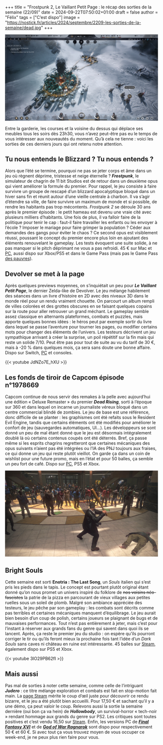 
+++
title = "Frostpunk 2, Le Vaillant Petit Page : le récap des sorties de la semaine (22/09)"
date = 2024-09-22T07:50:02+01:00
draft = false
author = "Félix"
tags = ["C’est dispo"]
image = "https://nostick.fr/articles/2024/septembre/2209-les-sorties-de-la-semaine/dead.jpg"
+++

![Le jeu Frostpunk 2](frostpunk.jpg "Ça jette un froid.")

Entre la garderie, les courses et la voisine du dessus qui déplace ses meubles tous les soirs dès 23h30, vous n’avez peut-être pas eu le temps de vous intéresser aux nouveautés du moment. Qu’à cela ne tienne : voici les sorties de ces derniers jours qui ont retenu notre attention.

## Tu nous entends le Blizzard ? Tu nous entends ?

Alors que l’été se termine, pourquoi ne pas se jeter corps et âme dans un jeu où règnent déprime, tristesse et neige éternelle ? ***Frostpunk***, le simulateur de chagrin de 11 bit Studios est de retour dans un deuxième opus qui vient améliorer la formule du premier. Pour rappel, le jeu consiste à faire survivre un groupe de rescapé d’un blizzard apocalyptique bloqué dans un hiver sans fin et réunit autour d’une vieille centrale à charbon. Il va s’agir d’étendre sa ville, de faire survivre un maximum de monde et si possible, de rendre les habitants pas trop mécontents. *Frostpunk 2* se déroule 30 ans après le premier épisode : le petit hameau est devenu une vraie cité avec plusieurs milliers d’habitants. Une fois de plus, il va falloir faire de la politique pour tenir le cap : faut-il faire travailler les enfants ou les envoyer à l’école ? Imposer le mariage pour faire grimper la population ? Céder aux demandes des gangs pour éviter le chaos ? Ce second opus est visiblement réussi, poussant le concept du premier encore plus loin en ajoutant des éléments renouvelant le gameplay. Les tests évoquent une suite solide, à ne pas manquer si le pitch déprimant ne vous a pas refroidi. 45 € sur Mac et [PC](https://store.steampowered.com/app/1601580/Frostpunk_2/), aussi dispo sur Xbox/PS5 et dans le Game Pass (mais pas le Game Pass [des pauvres](https://nostick.fr/articles/2024/juillet/0907-game-pass-xbox-bordel-hausse-prix/)).

## Devolver se met à la page

Après quelques previews moyennes, on s’inquiétait un peu pour ***Le Vaillant Petit Page***, le dernier Zelda-like de Devolver. Le jeu mélange habilement des séances dans un livre d’histoire  en 2D avec des niveaux 3D dans le monde réel pour un rendu vraiment chouette. On parcourt un album rempli de villes colorées et des grottes obscures en se faisant quelques copains sur la route pour aller retrouver un grand méchant. Le gameplay semble assez classique en alternants plateformes, combats et puzzles, mais apporte quelques bonnes idées : le héros peut par exemple sortir du livre dans lequel se passe l’aventure pour tourner les pages, ou modifier certains mots pour changer des éléments de l’univers. Les testeurs décrivent un jeu sympathique arrivant à créer la surprise, un poil répétitif sur la fin mais qui reste un solide 7/10. Peut être pas pour tout de suite au vu du tarif de 30 €, mais à -20 % dans quelques mois, ça sera sans doute une bonne affaire. Dispo sur Switch, [PC](https://store.steampowered.com/app/1627570/Le_Vaillant_Petit_Page/?l=french) et consoles.

{{< youtube JdNZo7E_hXU >}} 

## Les fonds de tiroir de Capcom épisode n°1978669

Capcom continue de nous servir des remakes à la pelle avec aujourd’hui une édition « Deluxe Remaster » du premier ***Dead Rising***, sorti à l’époque sur 360 et dans lequel on incarne un journaliste véreux bloqué dans un centre commercial blindé de zombies. Le jeu de base est une référence, donc difficile de se planter : les graphismes ont été refaits sous le Resident Evil Engine, tandis que certains éléments ont été modifiés pour améliorer le confort de jeu (sauvegardes automatiques, UI…). Les développeurs se sont donné un peu de mal étant donné que le jeu est désormais intégralement doublé là où certains contenus coupés ont été déterrés. Bref, ça passe même si les esprits chagrins regretteront que certaines mécaniques des opus suivants n’aient pas été intégrées ou l’IA des PNJ toujours aux fraises, ce qui donne un jeu qui reste plutôt vieillot. On garde ça dans un coin de wishlist pour une future promo, mais en l’état et pour 50 balles, ça semble un peu fort de café. Dispo sur [PC](https://store.steampowered.com/app/2527390/Dead_Rising_Deluxe_Remaster/), PS5 et Xbox.

![Le jeu Dead Rising Deluxe Remaster](dead.jpg "C’est reparti comme en 2006.")

## Bright Souls

Cette semaine est sorti **‌Enotria : The Last Song**, un *Souls* italien qui s’est pris les pieds dans le tapis. Le concept est pourtant plutôt original étant donné qu’on nous promet un univers inspiré du folklore de ~~nos voisins néo-fascistes~~ la patrie de la pizza en parcourant de vieux villages aux petites ruelles sous un soleil de plomb. Malgré son ambiance appréciée des testeurs, le jeu pêche par son gameplay : les combats sont décrits comme pas terribles et certaines mécaniques manquent d’équilibrage. Le jeu aurait bien besoin d’un coup de polish, certains joueurs se plaignant de bugs et de mauvaises performances. Tout n’est pas entièrement à jeter, mais c’est pour l’instant à réserver aux grands fans du genre qui savent dans quoi ils se lancent. Après, ça reste le premier jeu du studio : on espère qu’ils pourront corriger le tir ou qu’ils feront mieux la prochaine fois tant l’idée d’un *Dark Souls* sans caves ni château en ruine est intéressante. 45 balles sur [Steam](https://store.steampowered.com/app/2102450/Enotria_The_Last_Song/), également dispo sur PS5 et Xbox.

{{< youtube 3IO29PB62fI >}} 

## Mais aussi

Pas mal de sorties à noter cette semaine, comme celle de l’intriguant ***Judero*** : ce titre mélange exploration et combats est fait en stop-motion fait main. La [page Steam](https://store.steampowered.com/app/1960900/Judero/) mérite le coup d’œil juste pour découvrir ce rendu bizarre, et le jeu a été plutôt bien accueilli. Pour 17,50 € et sachant qu’il y a une démo, ça peut valoir le coup. Relevons aussi la sortie la semaine dernière (oui bon ça va hein) de ***‌Hollowbody***, un survival-horror « tech-noir » rendant hommage aux grands du genre sur PS2. Les critiques sont toutes positives et c’est vendu 16,50 sur [Steam](https://store.steampowered.com/app/2123640/Hollowbody/). Enfin, les versions PC de ***[Final Fantasy XVI](https://store.steampowered.com/app/2515020/FINAL_FANTASY_XVI/)*** et de ***[God of War Ragnarok](https://store.steampowered.com/app/2322010/God_of_War_Ragnarok/)*** sont dispo pour respectivement 50 € et 60 €. Si avec tout ça vous trouvez moyen de vous occuper ce week-end, je ne peux plus rien faire pour vous.